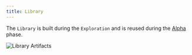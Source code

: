 ```yaml
---
title: Library
---
```


The `Library` is built during the `Exploration` and is reused during the [Alpha](/docs/why/exploration-to-alpha) phase.

![Library Artifacts](/images/datalayer/library-artifacts.svg "Library Artifacts")
